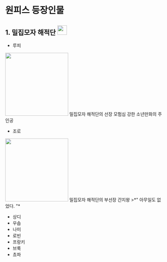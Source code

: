 # 원피스 등장인물  
  
## 1. 밀집모자 해적단 <img src="https://image-proxy.namuwikiusercontent.com/r/http%3A%2F%2Fdmimg.5054399.com%2Fallimg%2Foptuji%2Fcmhaizeiqi%2F1.jpg" width="30">  



 - 루피  
 
 <img src="http://cfs13.blog.daum.net/image/29/blog/2008/11/06/13/34/491273b9dea71&filename=몽키D루피.JPG" width="200">  
 밀집모자 해적단의 선장  
 모험심 강한 소년만화의 주인공
 

 - 조로  
 
 <img src="http://mblogthumb4.phinf.naver.net/20141217_35/juble93_14188042157243pqjp_PNG/12.png?type=w2" width="200">  
 밀집모자 해적단의 부선장  
 간지왕
 >*" 아무일도 없었다. "*
 
 - 상디
 - 우솝
 - 나미
 - 로빈
 - 프랑키
 - 브룩
 - 쵸파  
